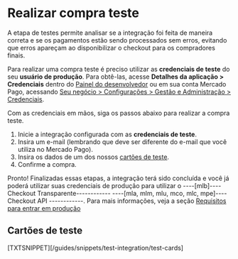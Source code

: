 # Realizar compra teste

A etapa de testes permite analisar se a integração foi feita de maneira correta e se os pagamentos estão sendo processados sem erros, evitando que erros apareçam ao disponibilizar o checkout para os compradores finais.

Para realizar uma compra teste é preciso utilizar as **credenciais de teste** do seu **usuário de produção**. Para obtê-las, acesse **Detalhes da aplicação > Credenciais** dentro do [Painel do desenvolvedor](/developers/panel/app) ou em sua conta Mercado Pago, acessando [Seu negócio > Configurações > Gestão e Administração > Credenciais](https://www.mercadopago[FAKER][URL][DOMAIN]/settings/account/credentials).

Com as credenciais em mãos, siga os passos abaixo para realizar a compra teste.

1. Inicie a integração configurada com as **credenciais de teste**.
2. Insira um e-mail (lembrando que deve ser diferente do e-mail que você utiliza no Mercado Pago).
4. Insira os dados de um dos nossos [cartões de teste](/developers/pt/docs/checkout-api/additional-content/your-integrations/test/cards).
3. Confirme a compra.

Pronto! Finalizadas essas etapas, a integração terá sido concluída e você já poderá utilizar suas credenciais de produção para utilizar o ----[mlb]---- Checkout Transparente------------ ----[mla, mlm, mlu, mco, mlc, mpe]---- Checkout API ------------. Para mais informações, veja a seção [Requisitos para entrar em produção](/developers/pt/docs/checkout-api/integration-test/go-to-production-requirements)

## Cartões de teste

[TXTSNIPPET][/guides/snippets/test-integration/test-cards]